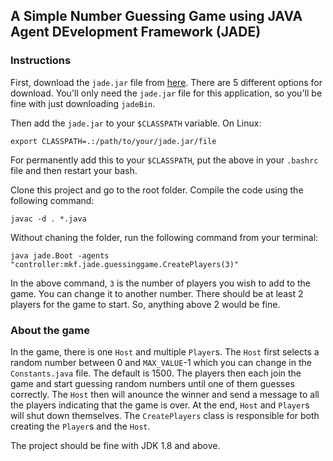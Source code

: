 ## A Simple Number Guessing Game using JAVA Agent DEvelopment Framework (JADE)


### Instructions
First, download the `jade.jar` file from [here](https://jade.tilab.com/download/jade/). There are 5 different options for download. You'll only need the `jade.jar` file for this application, so you'll be fine with just downloading `jadeBin`.

Then add the `jade.jar` to your `$CLASSPATH` variable. On Linux:

```
export CLASSPATH=.:/path/to/your/jade.jar/file
```

For permanently add this to your `$CLASSPATH`, put the above in your `.bashrc` file and then restart your bash.


Clone this project and go to the root folder. Compile the code using the following command:

```
javac -d . *.java
```

Without chaning the folder, run the following command from your terminal:

```
java jade.Boot -agents "controller:mkf.jade.guessinggame.CreatePlayers(3)"
```

In the above command, `3` is the number of players you wish to add to the game. You can change it to another number. There should be at least 2 players for the game to start. So, anything above 2 would be fine.


### About the game

In the game, there is one `Host` and multiple `Player`s. The `Host` first selects a random number between 0 and `MAX_VALUE`-1 which you can change in the `Constants.java` file. The default is 1500. The players then each join the game and start guessing random numbers until one of them guesses correctly. The `Host` then will anounce the winner and send a message to all the players indicating that the game is over. At the end, `Host` and `Player`s will shut down themselves. The `CreatePlayers` class is responsible for both creating the `Player`s and the `Host`.


The project should be fine with JDK 1.8 and above.
